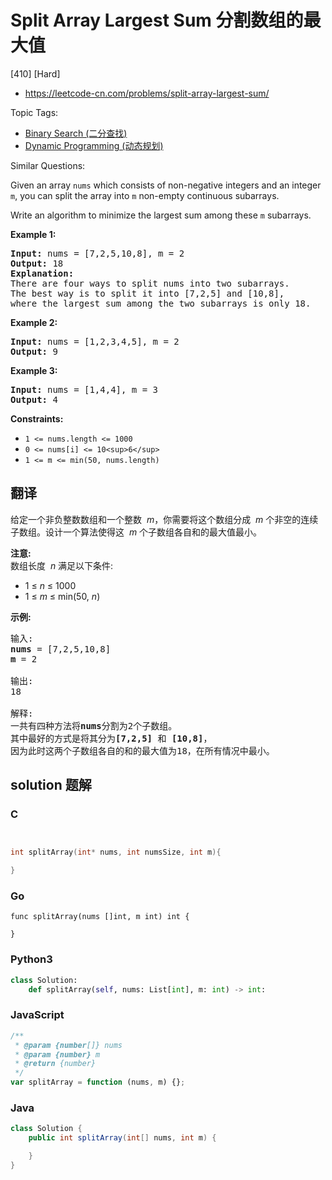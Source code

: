 # Split Array Largest Sum 分割数组的最大值

[410] [Hard]

- https://leetcode-cn.com/problems/split-array-largest-sum/

Topic Tags:

- [Binary Search (二分查找)](https://leetcode-cn.com/tag/binary-search/)
- [Dynamic Programming (动态规划)](https://leetcode-cn.com/tag/dynamic-programming/)

Similar Questions:

Given an array `nums` which consists of non-negative integers and an integer `m`, you can split the array into `m` non-empty continuous subarrays.

Write an algorithm to minimize the largest sum among these `m` subarrays.

**Example 1:**

<pre><strong>Input:</strong> nums = [7,2,5,10,8], m = 2
<strong>Output:</strong> 18
<strong>Explanation:</strong>
There are four ways to split nums into two subarrays.
The best way is to split it into [7,2,5] and [10,8],
where the largest sum among the two subarrays is only 18.
</pre>

**Example 2:**

<pre><strong>Input:</strong> nums = [1,2,3,4,5], m = 2
<strong>Output:</strong> 9
</pre>

**Example 3:**

<pre><strong>Input:</strong> nums = [1,4,4], m = 3
<strong>Output:</strong> 4
</pre>

**Constraints:**

- `1 <= nums.length <= 1000`
- `0 <= nums[i] <= 10<sup>6</sup>`
- `1 <= m <= min(50, nums.length)`

## 翻译

给定一个非负整数数组和一个整数  *m*，你需要将这个数组分成  *m* 个非空的连续子数组。设计一个算法使得这  *m* 个子数组各自和的最大值最小。

**注意:**  
数组长度  *n* 满足以下条件:

- 1 ≤ _n_ ≤ 1000
- 1 ≤ _m_ ≤ min(50, _n_)

**示例:**

<pre>输入:
<strong>nums</strong> = [7,2,5,10,8]
<strong>m</strong> = 2

输出:
18

解释:
一共有四种方法将<strong>nums</strong>分割为2个子数组。
其中最好的方式是将其分为<strong>[7,2,5]</strong> 和 <strong>[10,8]</strong>，
因为此时这两个子数组各自的和的最大值为18，在所有情况中最小。
</pre>

## solution 题解

### C

```c


int splitArray(int* nums, int numsSize, int m){

}
```

### Go

```golang
func splitArray(nums []int, m int) int {

}
```

### Python3

```python
class Solution:
    def splitArray(self, nums: List[int], m: int) -> int:
```

### JavaScript

```javascript
/**
 * @param {number[]} nums
 * @param {number} m
 * @return {number}
 */
var splitArray = function (nums, m) {};
```

### Java

```java
class Solution {
    public int splitArray(int[] nums, int m) {

    }
}
```

